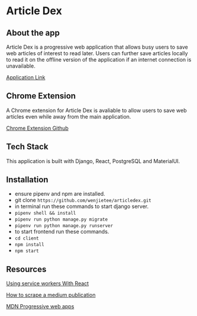 # Article Dex

## About the app

Article Dex is a progressive web application that allows busy users to save web articles of interest to read later. Users can further save articles locally to read it on the offline version of the application if an internet connection is unavailable.

[Application Link](https://articledex.herokuapp.com/)

## Chrome Extension

A Chrome extension for Article Dex is avaliable to allow users to save web articles even while away from the main application.

[Chrome Extension Github](https://github.com/wenjietee/articledex-chrome-extension)

## Tech Stack

This application is built with Django, React, PostgreSQL and MaterialUI.

## Installation

-   ensure pipenv and npm are installed.
-   git clone `https://github.com/wenjietee/articledex.git`
-   in terminal run these commands to start django server.
-   `pipenv shell && install`
-   `pipenv run python manage.py migrate`
-   `pipenv run python manage.py runserver`
-   to start frontend run these commands.
-   `cd client`
-   `npm install`
-   `npm start`

## Resources

[Using service workers With React](https://blog.bitsrc.io/using-service-workers-with-react-27a4c5e2d1a9)

[How to scrape a medium publication](https://hackernoon.com/how-to-scrape-a-medium-publication-a-python-tutorial-for-beginners-o8u3t69)

[MDN Progressive web apps](https://developer.mozilla.org/en-US/docs/Web/Progressive_web_apps)
